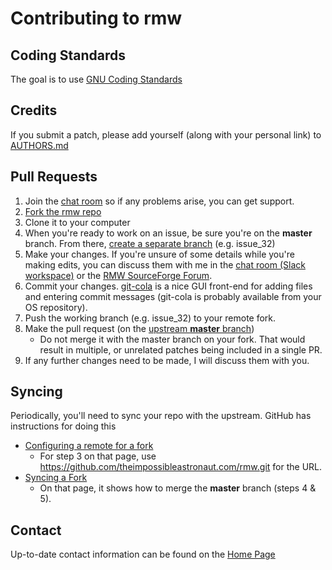 # Contributing to rmw

## Coding Standards ##

The goal is to use [GNU Coding
Standards](https://www.gnu.org/prep/standards/html_node/Formatting.html#Formatting)

## Credits ##

If you submit a patch, please add yourself (along with your personal
link) to
[AUTHORS.md](https://github.com/theimpossibleastronaut.com/rmw/blob/master/AUTHORS.md)

## Pull Requests ##
1. Join the [chat room](https://matrix.to/#/!XeJxcdkywroPaRKKtr:matrix.org) so if any problems arise, you can get support.
1. [Fork the rmw repo](https://github.com/theimpossibleastronaut.com/rmw/fork)
2. Clone it to your computer
3. When you're ready to work on an issue, be sure you're on the **master** branch. From there, [create a separate branch](https://github.com/Kunena/Kunena-Forum/wiki/Create-a-new-branch-with-git-and-manage-branches) (e.g. issue_32)
4. Make your changes. If you're unsure of some details while you're making edits, you can discuss them with me in the [chat room (Slack workspace)](https://join.slack.com/t/removetowaste/shared_invite/enQtMjU3NTA0NTI2OTgzLTkzMzQxNDhjYzlkM2UxMTA2MzJjNWYyZjAyYzkyNWNmZjJmYWZmYjUyODk2NzNkNzBhMzFjOGZkMTg2MzAxMTM) or the [RMW SourceForge Forum](https://sourceforge.net/p/rmw/discussion/).
5. Commit your changes. [git-cola](https://git-cola.github.io/) is a nice GUI front-end for adding files and entering commit messages (git-cola is probably available from your OS repository).
6. Push the working branch (e.g. issue_32) to your remote fork.
7. Make the pull request (on the [upstream **master** branch](https://github.com/theimpossibleastronaut.com/rmw/tree/master))
    * Do not merge it with the master branch on your fork. That would result in multiple, or unrelated patches being included in a single PR.
8. If any further changes need to be made, I will discuss them with you.

## Syncing ##

Periodically, you'll need to sync your repo with the upstream.
GitHub has instructions for doing this

* [Configuring a remote for a fork](https://help.github.com/articles/configuring-a-remote-for-a-fork/)
  * For step 3 on that page, use https://github.com/theimpossibleastronaut.com/rmw.git for the URL.
* [Syncing a Fork](https://help.github.com/articles/syncing-a-fork/)
  * On that page, it shows how to merge the **master** branch (steps 4 & 5).

## Contact ##

Up-to-date contact information can be found on the [Home
Page](https://remove-to-waste.info/)
